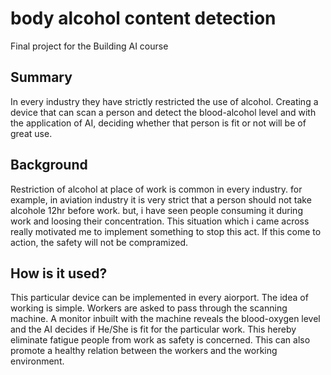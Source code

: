 # body alcohol content detection

Final project for the Building AI course

## Summary

In every industry they have strictly restricted the use of alcohol. Creating a device that can scan a person and detect the blood-alcohol level and with the application of AI, deciding whether that person is fit or not will be of great use.

## Background

Restriction of alcohol at place of work is common in every industry. for example, in aviation industry it is very strict that a person should not take alcohole 12hr before work. but, i have seen people consuming it during work and loosing their concentration. This situation which i came across really motivated  me to implement something to stop this act. If this come to action, the safety will not be compramized.

## How is it used?
This particular device can be implemented in every aiorport. The idea of working is simple. Workers are asked to pass through the  scanning machine. A monitor inbuilt with the machine reveals the blood-oxygen level and the AI decides if He/She is fit for the particular work. This hereby eliminate fatigue people from work as safety is concerned. This can also promote a healthy relation between the workers and the working environment.

